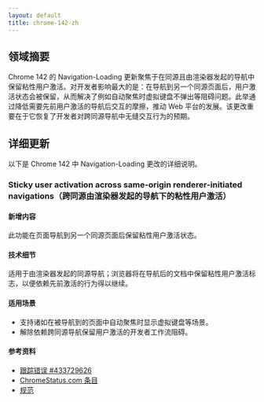 ```yaml
---
layout: default
title: chrome-142-zh
---
```


## 领域摘要

Chrome 142 的 Navigation-Loading 更新聚焦于在同源且由渲染器发起的导航中保留粘性用户激活。对开发者影响最大的是：在导航到另一个同源页面后，用户激活状态会被保留，从而解决了例如自动聚焦时虚拟键盘不弹出等阻碍问题。此举通过降低需要先前用户激活的导航后交互的摩擦，推动 Web 平台的发展。该更改重要在于它恢复了开发者对跨同源导航中无缝交互行为的预期。

## 详细更新

以下是 Chrome 142 中 Navigation-Loading 更改的详细说明。

### Sticky user activation across same-origin renderer-initiated navigations（跨同源由渲染器发起的导航下的粘性用户激活）

#### 新增内容
此功能在页面导航到另一个同源页面后保留粘性用户激活状态。

#### 技术细节
适用于由渲染器发起的同源导航；浏览器将在导航后的文档中保留粘性用户激活标志，以便依赖先前激活的行为得以继续。

#### 适用场景
- 支持诸如在被导航到的页面中自动聚焦时显示虚拟键盘等场景。  
- 解除依赖跨同源导航保留用户激活的开发者工作流阻碍。

#### 参考资料
- [跟踪错误 #433729626](https://issues.chromium.org/issues/433729626)  
- [ChromeStatus.com 条目](https://chromestatus.com/feature/5078337520926720)  
- [规范](https://github.com/whatwg/html/pull/11454)
